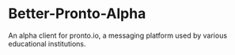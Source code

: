 # Better-Pronto-Alpha

An alpha client for pronto.io, a messaging platform used by various educational institutions.
